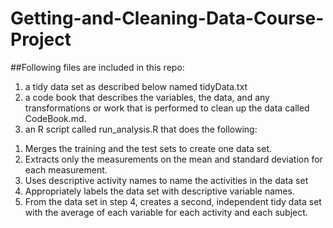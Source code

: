 # Getting-and-Cleaning-Data-Course-Project
 
##Following files are included in this repo:
1. a tidy data set as described below named tidyData.txt
2. a code book that describes the variables, the data, and any transformations or work that is performed to clean up the data called CodeBook.md. 
3. an R script called run_analysis.R that does the following:

1) Merges the training and the test sets to create one data set.
2) Extracts only the measurements on the mean and standard deviation for each measurement.
3) Uses descriptive activity names to name the activities in the data set
4) Appropriately labels the data set with descriptive variable names.
5) From the data set in step 4, creates a second, independent tidy data set with the average of each variable for each activity and each subject.
